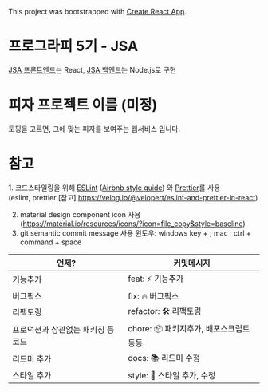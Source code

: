 This project was bootstrapped with [Create React App](https://github.com/facebook/create-react-app).

# 프로그라피 5기 - JSA

[JSA 프론트엔드](https://github.com/prography/5th-jsa-front)는 React, [JSA 백엔드](https://github.com/prography/5th-jsa-back)는 Node.js로 구현

# 피자 프로젝트 이름 (미정)

토핑을 고르면, 그에 맞는 피자를 보여주는 웹서비스 입니다.

# 참고

1. 코드스타일링을 위해 [ESLint](https://eslint.org/) ([Airbnb style guide](https://github.com/airbnb/javascript)) 와 [Prettier](https://prettier.io/docs/en/install.html)를 사용  
(eslint, prettier [참고] https://velog.io/@velopert/eslint-and-prettier-in-react)

2. material design component icon 사용 (https://material.io/resources/icons/?icon=file_copy&style=baseline)
3. git semantic commit message 사용
   윈도우: windows key + ;
   mac : ctrl + command + space

| 언제?                              | 커밋메시지                              |
| ---------------------------------- | --------------------------------------- |
| 기능추가                           | feat: ⚡️ 기능추가                      |
| 버그픽스                           | fix: 🔥 버그픽스                        |
| 리팩토링                           | refactor: 🛠 리팩토링                    |
| 프로덕션과 상관없는 패키징 등 코드 | chore: 📦 패키지추가, 배포스크립트 등등 |
| 리드미 추가                        | docs: 📚 리드미 수정                    |
| 스타일 추가                        | style: 💅 스타일 추가, 수정             |
